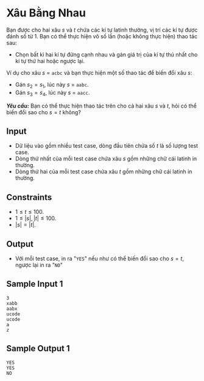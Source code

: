 # Xâu Bằng Nhau

Bạn được cho hai xâu $s$ và $t$ chứa các kí tự latinh thường, vị trí các kí tự được đánh số từ $1$. Bạn có thể thực hiện vô số lần (hoặc không thực hiện) thao tác sau:

- Chọn bất kì hai kí tự đứng cạnh nhau và gán giá trị của kí tự thú nhất cho kí tự thứ hai hoặc ngược lại.

Ví dụ cho xâu $s$ $=$ `acbc` và bạn thực hiện một số thao tác để biến đổi xâu $s$:

- Gán $s_2 = s_1,$ lúc này $s$ $=$ `aabc`.
- Gán $s_3 = s_4,$ lúc này $s$ $=$ `aacc`.

***Yêu cầu:*** Bạn có thể thực hiện thao tác trên cho cả hai xâu $s$ và $t,$ hỏi có thể biến đổi sao cho $s = t$ không?

## Input

- Dữ liệu vào gồm nhiều test case, dòng đầu tiên chứa số $t$ là số lượng test case.
- Dòng thứ nhất của mỗi test case chứa xâu $s$ gồm những chữ cái latinh in thường.
- Dòng thứ hai của mỗi test case chứa xâu $t$ gồm những chữ cái latinh in thường.

## Constraints

- $1 \le t \le 100$.
- $1 \le |s|, |t| \le 100$.
- $|s| = |t|$.

## Output

- Với mỗi test case, in ra "`YES`" nếu như có thể biến đổi sao cho $s = t$, ngược lại in ra "`NO`"

## Sample Input 1

```
3
xabb
aabx
ucode
ucode
a
z
```

## Sample Output 1

```
YES
YES
NO
```